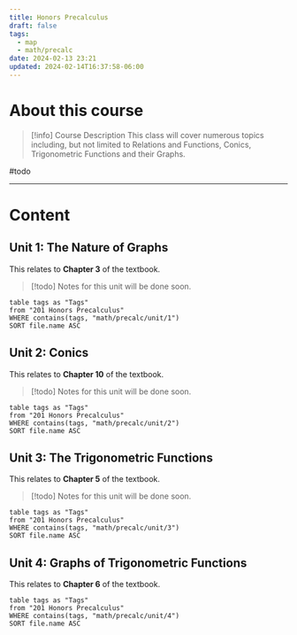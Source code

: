 ```yaml
---
title: Honors Precalculus
draft: false
tags:
  - map
  - math/precalc
date: 2024-02-13 23:21
updated: 2024-02-14T16:37:58-06:00
---
```


# About this course

> [!info] Course Description
> This class will cover numerous topics including, but not limited to Relations and Functions, Conics, Trigonometric Functions and their Graphs.

#todo 

---

# Content

## Unit 1: The Nature of Graphs

This relates to **Chapter 3** of the textbook.

> [!todo]
> Notes for this unit will be done soon.

```dataview
table tags as "Tags"
from "201 Honors Precalculus"
WHERE contains(tags, "math/precalc/unit/1")
SORT file.name ASC
```
## Unit 2: Conics

This relates to **Chapter 10** of the textbook.

> [!todo]
> Notes for this unit will be done soon.

```dataview
table tags as "Tags"
from "201 Honors Precalculus"
WHERE contains(tags, "math/precalc/unit/2")
SORT file.name ASC
```

## Unit 3: The Trigonometric Functions 

This relates to **Chapter 5** of the textbook.

> [!todo]
> Notes for this unit will be done soon.

```dataview
table tags as "Tags"
from "201 Honors Precalculus"
WHERE contains(tags, "math/precalc/unit/3")
SORT file.name ASC
```

## Unit 4: Graphs of Trigonometric Functions

This relates to **Chapter 6** of the textbook.

```dataview
table tags as "Tags"
from "201 Honors Precalculus"
WHERE contains(tags, "math/precalc/unit/4")
SORT file.name ASC
```